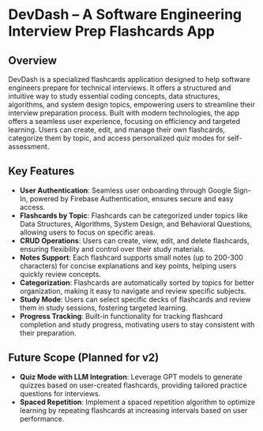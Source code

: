 # DevDash – A Software Engineering Interview Prep Flashcards App

## Overview

DevDash is a specialized flashcards application designed to help software engineers prepare for technical interviews. It offers a structured and intuitive way to study essential coding concepts, data structures, algorithms, and system design topics, empowering users to streamline their interview preparation process. Built with modern technologies, the app offers a seamless user experience, focusing on efficiency and targeted learning. Users can create, edit, and manage their own flashcards, categorize them by topic, and access personalized quiz modes for self-assessment.

## Key Features

- **User Authentication**: Seamless user onboarding through Google Sign-In, powered by Firebase Authentication, ensures secure and easy access.
- **Flashcards by Topic**: Flashcards can be categorized under topics like Data Structures, Algorithms, System Design, and Behavioral Questions, allowing users to focus on specific areas.
- **CRUD Operations**: Users can create, view, edit, and delete flashcards, ensuring flexibility and control over their study materials.
- **Notes Support**: Each flashcard supports small notes (up to 200-300 characters) for concise explanations and key points, helping users quickly review concepts.
- **Categorization**: Flashcards are automatically sorted by topics for better organization, making it easy to navigate and review specific subjects.
- **Study Mode**: Users can select specific decks of flashcards and review them in study sessions, fostering targeted learning.
- **Progress Tracking**: Built-in functionality for tracking flashcard completion and study progress, motivating users to stay consistent with their preparation.

## Future Scope (Planned for v2)

- **Quiz Mode with LLM Integration**: Leverage GPT models to generate quizzes based on user-created flashcards, providing tailored practice questions for interviews.
- **Spaced Repetition**: Implement a spaced repetition algorithm to optimize learning by repeating flashcards at increasing intervals based on user performance.

